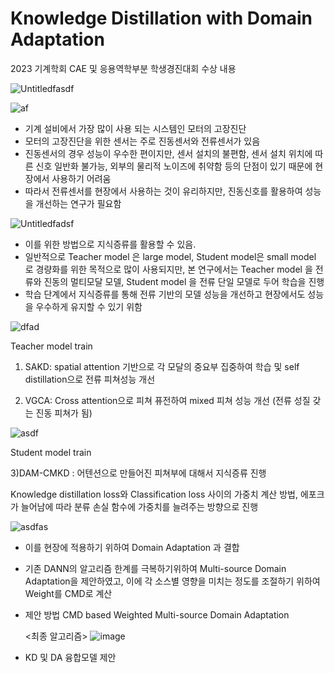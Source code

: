 # Knowledge Distillation with Domain Adaptation
2023 기계학회 CAE 및 응용역학부분 학생경진대회 수상 내용

![Untitledfasdf](https://github.com/junnyfilm/KDDA/assets/109502364/fdae6497-1685-498c-ba4b-13500e8afa9d)


![af](https://github.com/junnyfilm/KDDA/assets/109502364/bd13dffa-ac73-4436-a83b-7edbcca35353)

- 기계 설비에서 가장 많이 사용 되는 시스템인 모터의 고장진단
- 모터의 고장진단을 위한 센서는 주로 진동센서와 전류센서가 있음
- 진동센서의 경우 성능이 우수한 편이지만, 센서 설치의 불편함, 센서 설치 위치에 따른 신호 일반화 불가능, 외부의 물리적 노이즈에 취약함 등의 단점이 있기 때문에 현장에서 사용하기 어려움
- 따라서 전류센서를 현장에서 사용하는 것이 유리하지만, 진동신호를 활용하여 성능을 개선하는 연구가 필요함

![Untitledfadsf](https://github.com/junnyfilm/KDDA/assets/109502364/aca0db17-bb9f-4c09-ba47-07bf7c901ade)

- 이를 위한 방법으로 지식증류를 활용할 수 있음.
- 일반적으로 Teacher model 은 large model, Student model은 small model 로 경량화를 위한 목적으로 많이 사용되지만, 본 연구에서는 Teacher model 을 전류와 진동의 멀티모달 모델, Student model 을 전류 단일 모델로 두어 학습을 진행
- 학습 단계에서 지식증류를 통해 전류 기반의 모델 성능을 개선하고 현장에서도 성능을 우수하게 유지할 수 있기 위함
  

![dfad](https://github.com/junnyfilm/KDDA/assets/109502364/a296863f-c2ac-4562-a256-5a5ea05d9b5a)

Teacher model train

1) SAKD: spatial attention 기반으로 각 모달의 중요부 집중하여 학습 및 self distillation으로 전류 피쳐성능 개선

2) VGCA: Cross attention으로 피쳐 퓨전하여 mixed 피쳐 성능 개선 (전류 성질 갖는 진동 피쳐가 됨)


![asdf](https://github.com/junnyfilm/KDDA/assets/109502364/91deedd8-552c-43a5-b44c-cc7ff00b5cc3)

Student model train

3)DAM-CMKD : 어텐션으로 만들어진 피쳐부에 대해서 지식증류 진행

Knowledge distillation loss와  Classification loss 사이의 가중치 계산 방법, 에포크가 늘어남에 따라 분류 손실 함수에 가중치를 늘려주는 방향으로 진행

![asdfas](https://github.com/junnyfilm/KDDA/assets/109502364/29133bed-ae48-447d-9182-dd64f9012d6a)

- 이를 현장에 적용하기 위하여 Domain Adaptation 과 결합
- 기존 DANN의 알고리즘 한계를 극복하기위하여 Multi-source Domain Adaptation을 제안하였고, 이에 각 소스별 영향을 미치는 정도를 조절하기 위하여 Weight를 CMD로 계산
- 제안 방법 CMD based Weighted Multi-source Domain Adaptation


  <최종 알고리즘>
![image](https://github.com/junnyfilm/KDDA/assets/109502364/bb8aab60-c69d-47ac-b3ab-85c8caa7a92f)

- KD 및 DA 융합모델 제안

